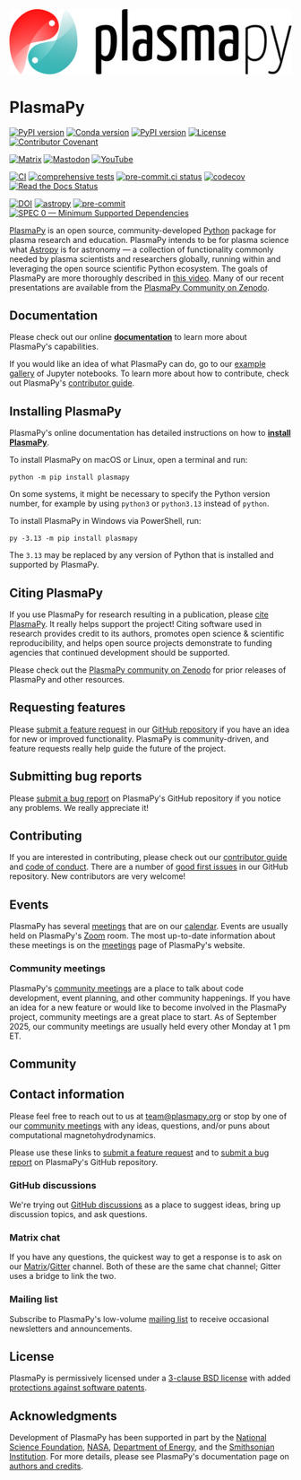 <div align="center"><img src="https://raw.githubusercontent.com/PlasmaPy/PlasmaPy-logo/main/exports/with-text-dark.png" width="600"/></div>

# PlasmaPy

[![PyPI version](https://img.shields.io/pypi/v/plasmapy?style=flat&logo=pypi)](https://pypi.org/project/plasmapy/)
[![Conda version](https://img.shields.io/conda/v/conda-forge/plasmapy?style=flat&logo=anaconda)](https://img.shields.io/conda/v/conda-forge/plasmapy)
[![PyPI version](https://img.shields.io/pypi/pyversions/plasmapy?style=flat&logo=python)](https://img.shields.io/pypi/pyversions/plasmapy?style=plastic)
[![License](https://img.shields.io/badge/License-BSD%203--Clause-blue.svg)](./LICENSE.md)
[![Contributor Covenant](https://img.shields.io/badge/Contributor%20Covenant-2.1-4baaaa.svg)](https://docs.plasmapy.org/en/latest/CODE_OF_CONDUCT.html)

[![Matrix](https://img.shields.io/badge/Matrix-join%20chat-blueviolet?style=flat&logo=matrix)](https://app.element.io/#/room/#plasmapy:openastronomy.org)
<a rel="me" href="https://fosstodon.org/@plasmapy">![Mastodon](https://img.shields.io/badge/Mastodon-plasmapy%40fosstodon.org-blue?logo=mastodon&style=fla)</a>
[![YouTube](https://img.shields.io/badge/YouTube%20-subscribe-red?style=flat&logo=youtube)](https://www.youtube.com/channel/UCSH6qzslhqIZKTAJmHPxIxw)

[![CI](https://github.com/PlasmaPy/PlasmaPy/actions/workflows/ci.yml/badge.svg)](https://github.com/PlasmaPy/PlasmaPy/actions/workflows/ci.yml)
[![comprehensive tests](https://github.com/PlasmaPy/PlasmaPy/actions/workflows/ci-comprehensive.yml/badge.svg)](https://github.com/PlasmaPy/PlasmaPy/actions/workflows/ci-comprehensive.yml)
[![pre-commit.ci status](https://results.pre-commit.ci/badge/github/PlasmaPy/PlasmaPy/main.svg)](https://results.pre-commit.ci/latest/github/PlasmaPy/PlasmaPy/main)
[![codecov](https://codecov.io/gh/PlasmaPy/PlasmaPy/branch/main/graph/badge.svg)](https://codecov.io/gh/PlasmaPy/PlasmaPy)
[![Read the Docs Status](https://readthedocs.org/projects/plasmapy/badge/?version=latest)](http://plasmapy.readthedocs.io/en/latest/?badge=latest)

[![DOI](https://zenodo.org/badge/DOI/10.5281/zenodo.1436011.svg)](https://doi.org/10.5281/zenodo.1436011)
[![astropy](http://img.shields.io/badge/powered%20by-Astropy-orange.svg?style=flat&logo=astropy)](http://www.astropy.org/)
[![pre-commit](https://img.shields.io/badge/pre--commit-enabled-brightgreen?logo=pre-commit&logoColor=white)](https://github.com/pre-commit/pre-commit)
[![SPEC 0 — Minimum Supported Dependencies](https://img.shields.io/badge/SPEC-0-green?labelColor=%23004811&color=%235CA038)](https://scientific-python.org/specs/spec-0000/)

[PlasmaPy] is an open source, community-developed [Python] package for
plasma research and education. PlasmaPy intends to be for plasma science
what [Astropy] is for astronomy — a collection of functionality commonly
needed by plasma scientists and researchers globally, running within and
leveraging the open source scientific Python ecosystem. The goals of
PlasmaPy are more thoroughly described in [this video]. Many of our
recent presentations are available from the
[PlasmaPy Community on Zenodo].

## Documentation

Please check out our online [**documentation**] to learn more about
PlasmaPy's capabilities.

If you would like an idea of what PlasmaPy can do, go to our
[example gallery] of Jupyter notebooks. To learn more about how to
contribute, check out PlasmaPy's [contributor guide].

## Installing PlasmaPy

PlasmaPy's online documentation has detailed instructions on how to
[**install PlasmaPy**].

To install PlasmaPy on macOS or Linux, open a terminal and run:

```Shell
python -m pip install plasmapy
```

On some systems, it might be necessary to specify the Python version
number, for example by using `python3` or `python3.13` instead of
`python`.

To install PlasmaPy in Windows via PowerShell, run:

```Shell
py -3.13 -m pip install plasmapy
```

The `3.13` may be replaced by any version of Python that is installed
and supported by PlasmaPy.

## Citing PlasmaPy

If you use PlasmaPy for research resulting in a publication, please
[cite PlasmaPy]. It really helps support the project! Citing software
used in research provides credit to its authors, promotes open science &
scientific reproducibility, and helps open source projects demonstrate
to funding agencies that continued development should be supported.

Please check out the [PlasmaPy community on Zenodo] for prior releases
of PlasmaPy and other resources.

## Requesting features

Please [submit a feature request] in our [GitHub repository] if you have
an idea for new or improved functionality. PlasmaPy is community-driven,
and feature requests really help guide the future of the project.

## Submitting bug reports

Please [submit a bug report] on PlasmaPy's GitHub repository if you
notice any problems. We really appreciate it!

## Contributing

If you are interested in contributing, please check out our
[contributor guide] and [code of conduct]. There are a number of
[good first issues] in our GitHub repository. New contributors are very
welcome!

## Events

PlasmaPy has several [meetings] that are on our [calendar]. Events are
usually held on PlasmaPy's [Zoom] room. The most up-to-date information
about these meetings is on the [meetings] page of PlasmaPy's website.

### Community meetings

PlasmaPy's [community meetings] are a place to talk about code
development, event planning, and other community happenings. If you
have an idea for a new feature or would like to become involved in the
PlasmaPy project, community meetings are a great place to start. As of
September 2025, our community meetings are usually held every other
Monday at 1 pm ET.

## Community

## Contact information

Please feel free to reach out to us at [team@plasmapy.org] or stop by
one of our [community meetings] with any ideas, questions, and/or puns
about computational magnetohydrodynamics.

Please use these links to [submit a feature request] and to
[submit a bug report] on PlasmaPy's GitHub repository.

### GitHub discussions

We're trying out [GitHub discussions] as a place to suggest ideas, bring
up discussion topics, and ask questions.

### Matrix chat

If you have any questions, the quickest way to get a response is to ask
on our [Matrix]/[Gitter] channel. Both of these are the same chat
channel; Gitter uses a bridge to link the two.

### Mailing list

Subscribe to PlasmaPy's low-volume [mailing list] to receive occasional
newsletters and announcements.

## License

PlasmaPy is permissively licensed under a [3-clause BSD license] with
added [protections against software patents].

## Acknowledgments

Development of PlasmaPy has been supported in part by the
[National Science Foundation], [NASA], [Department of Energy], and the
[Smithsonian Institution]. For more details, please see PlasmaPy's
documentation page on [authors and credits].

[**documentation**]: https://docs.plasmapy.org
[**install plasmapy**]: https://docs.plasmapy.org/en/stable/install.html
[3-clause bsd license]: ./LICENSE.md
[astropy]: https://www.astropy.org
[authors and credits]: https://docs.plasmapy.org/en/latest/about/credits.html
[calendar]: https://calendar.google.com/calendar/embed?src=c_sqqq390s24jjfjp3q86pv41pi8%40group.calendar.google.com&ctz=America%2FNew_York
[cite plasmapy]: https://docs.plasmapy.org/en/latest/about/citation.html
[code of conduct]: http://docs.plasmapy.org/en/latest/CODE_OF_CONDUCT.html
[community meetings]: https://www.plasmapy.org/meetings/weekly
[contributor guide]: https://docs.plasmapy.org/en/latest/development/index.html
[department of energy]: https://www.energy.gov
[example gallery]: https://docs.plasmapy.org/en/stable/examples.html
[github discussions]: https://github.com/PlasmaPy/PlasmaPy/discussions
[github repository]: https://github.com/PlasmaPy/PlasmaPy
[gitter]: https://gitter.im/PlasmaPy/Lobby
[good first issues]: https://github.com/PlasmaPy/PlasmaPy/issues?q=is%3Aissue+is%3Aopen+label%3A%22good+first+issue%22
[mailing list]: https://groups.google.com/forum/#!forum/plasmapy
[matrix]: https://app.element.io/#/room/#plasmapy:openastronomy.org
[meetings]: https://www.plasmapy.org/meetings/weekly
[nasa]: https://www.nasa.gov/
[national science foundation]: https://nsf.gov
[plasmapy]: https://www.plasmapy.org
[plasmapy community on zenodo]: https://zenodo.org/communities/plasmapy
[protections against software patents]: ./PATENT.md
[python]: https://www.python.org
[smithsonian institution]: https://www.si.edu
[submit a bug report]: https://github.com/PlasmaPy/PlasmaPy/issues/new?assignees=&labels=Bug&template=bug_report.yml
[submit a feature request]: https://github.com/PlasmaPy/PlasmaPy/issues/new?assignees=&labels=Feature+request&template=feature_request.yml
[team@plasmapy.org]: mailto:team@plasmapy.org
[this video]: https://youtu.be/E8RwQF5wcXM
[zoom]: https://zoom.us/j/91633383503?pwd=QWNkdHpWeFhrYW1vQy91ODNTVG5Ndz09
